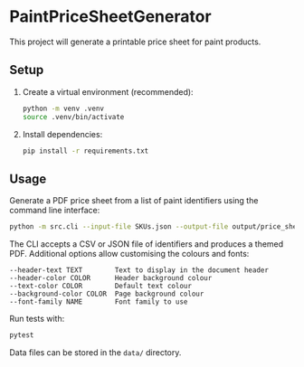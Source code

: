 # PaintPriceSheetGenerator

This project will generate a printable price sheet for paint products.

## Setup

1. Create a virtual environment (recommended):
   ```bash
   python -m venv .venv
   source .venv/bin/activate
   ```
2. Install dependencies:
   ```bash
   pip install -r requirements.txt
   ```

## Usage

Generate a PDF price sheet from a list of paint identifiers using the
command line interface:

```bash
python -m src.cli --input-file SKUs.json --output-file output/price_sheet.pdf
```

The CLI accepts a CSV or JSON file of identifiers and produces a themed
PDF.  Additional options allow customising the colours and fonts:

```
--header-text TEXT        Text to display in the document header
--header-color COLOR      Header background colour
--text-color COLOR        Default text colour
--background-color COLOR  Page background colour
--font-family NAME        Font family to use
```

Run tests with:

```bash
pytest
```

Data files can be stored in the `data/` directory.

